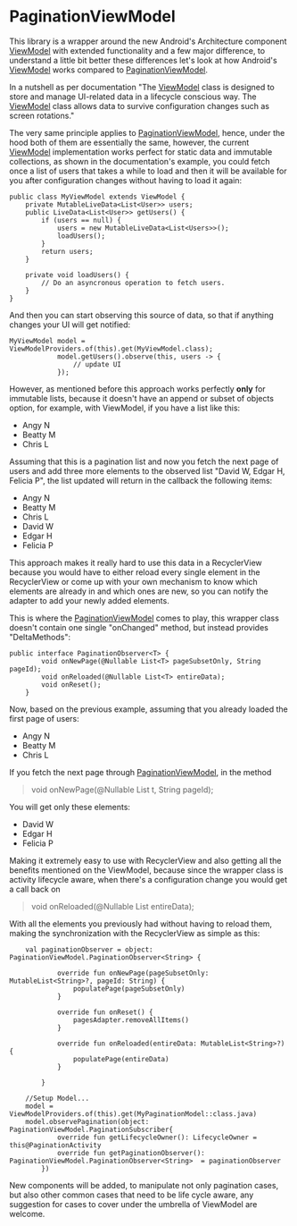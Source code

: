 # PaginationViewModel

This library is a wrapper around the new Android's Architecture component [ViewModel](https://developer.android.com/topic/libraries/architecture/viewmodel.html) with extended functionality and a few major difference, to understand a little bit better these differences let's look at how Android's [ViewModel](https://developer.android.com/topic/libraries/architecture/viewmodel.html) works compared to [PaginationViewModel](https://github.com/MartinCazares/delta-viewmodel/blob/master/app/src/main/java/com/doepiccoding/viewmodel/models/PaginationViewModel.java).

In a nutshell as per documentation "The [ViewModel](https://developer.android.com/topic/libraries/architecture/viewmodel.html) class is designed to store and manage UI-related data in a lifecycle conscious way. The [ViewModel](https://developer.android.com/topic/libraries/architecture/viewmodel.html) class allows data to survive configuration changes such as screen rotations."

The very same principle applies to [PaginationViewModel](https://github.com/MartinCazares/delta-viewmodel/blob/master/app/src/main/java/com/doepiccoding/viewmodel/models/PaginationViewModel.java), hence, under the hood both of them are essentially the same, however, the current [ViewModel](https://developer.android.com/topic/libraries/architecture/viewmodel.html) implementation works perfect for static data and immutable collections, as shown in the documentation's example, you could fetch once a list of users that takes a while to load and then it will be available for you after configuration changes without having to load it again:

    public class MyViewModel extends ViewModel {
        private MutableLiveData<List<User>> users;
        public LiveData<List<User>> getUsers() {
            if (users == null) {
                users = new MutableLiveData<List<Users>>();
                loadUsers();
            }
            return users;
        }

        private void loadUsers() {
            // Do an asyncronous operation to fetch users.
        }
    }
And then you can start observing this source of data, so that if anything changes your UI will get notified:

    MyViewModel model = ViewModelProviders.of(this).get(MyViewModel.class);
                model.getUsers().observe(this, users -> {
                    // update UI
                });
However, as mentioned before this approach works perfectly **only** for immutable lists, because it doesn't have an append or subset of objects option, for example, with ViewModel, if you have a list like this:

 - Angy N
 - Beatty M
 - Chris L

Assuming that this is a pagination list and now you fetch the next page of users and add three more elements to the observed list "David W, Edgar H, Felicia P",  the list updated will return in the callback the following items:

 - Angy N
 - Beatty M
 - Chris L
 - David W
 - Edgar H
 - Felicia P

This approach makes it really hard to use this data in a RecyclerView because you would have to either reload every single element in the RecyclerView or come up with your own mechanism to know which elements are already in and which ones are new, so you can notify the adapter to add your newly added elements.

This is where the [PaginationViewModel](https://github.com/MartinCazares/delta-viewmodel/blob/master/app/src/main/java/com/doepiccoding/viewmodel/models/PaginationViewModel.java) comes to play, this wrapper class doesn't contain one single "onChanged" method, but instead provides "DeltaMethods":

    public interface PaginationObserver<T> {
            void onNewPage(@Nullable List<T> pageSubsetOnly, String pageId);
            void onReloaded(@Nullable List<T> entireData);
            void onReset();
        }
Now, based on the previous example, assuming that you already loaded the first page of users:
 - Angy N
 - Beatty M
 - Chris L

If you fetch the next page through [PaginationViewModel](https://github.com/MartinCazares/delta-viewmodel/blob/master/app/src/main/java/com/doepiccoding/viewmodel/models/PaginationViewModel.java), in the method
> void onNewPage(@Nullable List<T> t, String pageId);

You will get only these elements:
- David W
 - Edgar H
 - Felicia P

Making it extremely easy to use with RecyclerView and also getting all the benefits mentioned on the ViewModel, because since the wrapper class is activity lifecycle aware, when there's a configuration change you would get a call back on
> void onReloaded(@Nullable List<T> entireData);

With all the elements you previously had without having to reload them, making the synchronization with the RecyclerView as simple as this:

		val paginationObserver = object: PaginationViewModel.PaginationObserver<String> {

                override fun onNewPage(pageSubsetOnly: MutableList<String>?, pageId: String) {
                    populatePage(pageSubsetOnly)
                }

                override fun onReset() {
                    pagesAdapter.removeAllItems()
                }

                override fun onReloaded(entireData: MutableList<String>?) {
                    populatePage(entireData)
                }

            }

		//Setup Model...
		model = ViewModelProviders.of(this).get(MyPaginationModel::class.java)
		model.observePagination(object: PaginationViewModel.PaginationSubscriber{
                override fun getLifecycleOwner(): LifecycleOwner = this@PaginationActivity
                override fun getPaginationObserver(): PaginationViewModel.PaginationObserver<String>  = paginationObserver
            })

New components will be added, to manipulate not only pagination cases, but also other common cases that need to be life cycle aware, any suggestion for cases to cover under the umbrella of ViewModel are welcome.